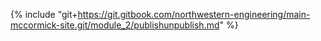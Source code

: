 {% include "git+https://git.gitbook.com/northwestern-engineering/main-mccormick-site.git/module_2/publishunpublish.md" %}
